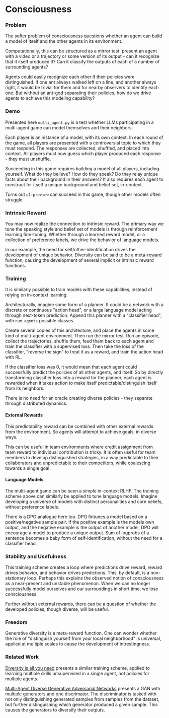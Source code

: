 # Consciousness

### Problem

The softer problem of consciousness questions whether an agent can build a model of itself and the other agents in its environment. 

Computationally, this can be structured as a mirror test: present an agent with a video or a trajectory or some version of its output - can it recognize that it itself produced it? Can it classify the outputs of each of a number of surrounding agents?

Agents could easily recognize each other if their policies were distinguished. If one ant always walked left on a line, and another always right, it would be trivial for them and for nearby observers to identify each one. But without an ant-god separating their policies, how do we drive agents to achieve this modeling capability?

### Demo

Presented here `multi_agent.py` is a test whether LLMs participating in a multi-agent game can model themselves and their neighbors.

Each player is an instance of a model, with its own context. In each round of the game, all players are presented with a controversial topic to which they must respond. The responses are collected, shuffled, and placed into context. All players must now guess which player produced each response - they must unshuffle.

Succeeding in this game requires building a model of all players, including yourself. What do they believe? How do they speak? Do they relay unique facts about their background in their answers? It also requires each agent to construct for itself a unique background and belief set, in-context.

Turns out `o1-preview` can succeed in this game, though other models often struggle.

### Intrinsic Reward

You may now realize the connection to intrinsic reward. The primary way we tune the speaking style and belief set of models is through reinforcement learning fine-tuning. Whether through a learned reward model, or a collection of preference labels, we drive the behavior of language models.

In our example, the need for self/other-identification drives the development of unique behavior. Diversity can be said to be a meta-reward function, causing the development of several implicit or intrinsic reward functions.

### Training

It is similarly possible to train models with these capabilities, instead of relying on in-context learning.

Architecturally, imagine some form of a planner. It could be a network with a discrete or continuous "action head", or a large language model acting through next-token prediction. Append this planner with a "classifier head", with `num_agents` possible classes.

Create several copies of this architecture, and place the agents in some kind of multi-agent environment. Then run the mirror test. Run an episode, collect the trajectories, shuffle them, feed them back to each agent and train the classifier with a supervised loss. Then take the loss of the classifier, "reverse the sign" to treat it as a reward, and train the action head with RL.

If the classifier loss was 0, it would mean that each agent could successfully predict the policies of all other agents, and itself. So by directly transforming classifier loss into a reward for the planner, each agent is rewarded when it takes action to make itself predictable/distinguish itself from its neighbors.

There is no need for an oracle creating diverse policies - they separate through distributed dynamics.

#### External Rewards

This predictability reward can be combined with other external rewards from the environment. So agents will attempt to achieve goals, in diverse ways.

This can be useful in team environments where credit assignment from team reward to individual contribution is tricky. It is often useful for team members to develop distinguished strategies, in a way predictable to their collaborators and unpredictable to their competitors, while coalescing towards a single goal.

#### Language Models

The multi-agent game can be seen a simple in-context RLHF. The training scheme above can similarly be applied to tune language models. Imagine developing a universe of models with distinct personalities and core beliefs, without preference labels.

There is a DPO analogue here too. DPO fintunes a model based on a positive/negative sample pair. If the positive example is the models own output, and the negative example is the output of another model, DPO will encourage a model to produce a unique output. Sum of logprobs of a sentence becomes a baby form of self-identification, without the need for a classifier head. 

### Stability and Usefulness

This training scheme creates a loop where predictions drive reward, reward drives behavior, and behavior drives predictions. This, by default, is a non-stationary loop. Perhaps this explains the observed notion of consciousness as a near-present and unstable phenomenon. When we can no longer successfully model ourselves and our surroundings in short time, we lose consciousness.

Further without external rewards, there can be a question of whether the developed policies, though diverse, will be useful.

### Freedom

Generative diversity is a meta-reward function. One can wonder whether the rule of "distinguish yourself from your local neighborhood" is universal, applied at multiple scales to cause the development of intrestingness.

### Related Work

[Diversity is all you need](https://arxiv.org/abs/1802.06070) presents a similar training scheme, applied to learning multiple skills unsupervised in a single agent, not policies for multiple agents.

[Multi-Agent Diverse Generative Adversarial Networks](https://arxiv.org/abs/1704.02906) presents a GAN with multiple generators and one discrimator. The discriminator is tasked with not only distinguishing generated samples from samples from the dataset, but further distinguishing which generator produced a given sample. This causes the generators to diversify their outputs.